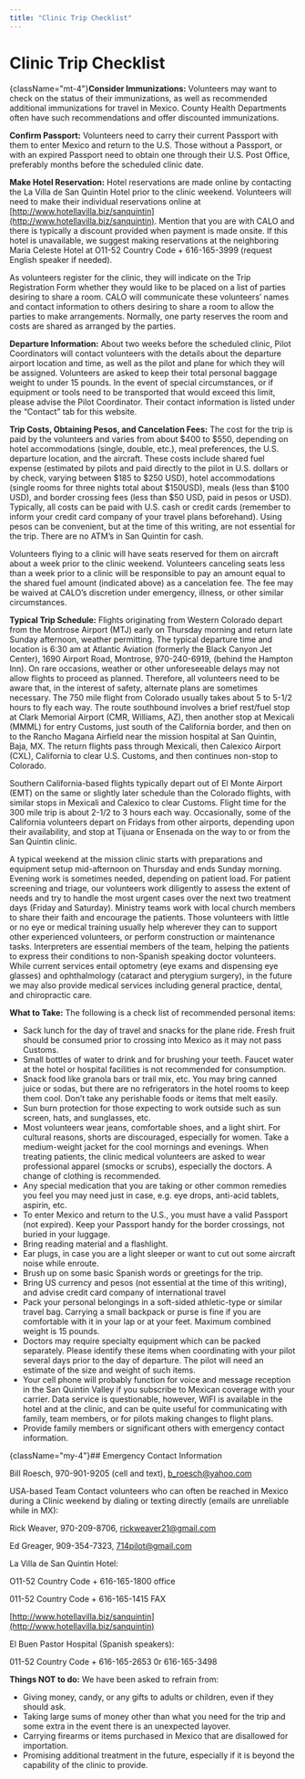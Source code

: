 ```yaml
---
title: "Clinic Trip Checklist"
---
```


# Clinic Trip Checklist

{className="mt-4"}**Consider Immunizations:** Volunteers may want to check on the status of their immunizations, as well as recommended additional immunizations for travel in Mexico. County Health Departments often have such recommendations and offer discounted immunizations.

**Confirm Passport:** Volunteers need to carry their current Passport with them to enter Mexico and return to the U.S. Those without a Passport, or with an expired Passport need to obtain one through their U.S. Post Office, preferably months before the scheduled clinic date.

**Make Hotel Reservation:** Hotel reservations are made online by contacting the La Villa de San Quintin Hotel prior to the clinic weekend. Volunteers will need to make their individual reservations online at [http://www.hotellavilla.biz/sanquintin](http://www.hotellavilla.biz/sanquintin). Mention that you are with CALO and there is typically a discount provided when payment is made onsite. If this hotel is unavailable, we suggest making reservations at the neighboring Maria Celeste Hotel at O11-52 Country Code + 616-165-3999 (request English speaker if needed).

As volunteers register for the clinic, they will indicate on the Trip Registration Form whether they would like to be placed on a list of parties desiring to share a room. CALO will communicate these volunteers’ names and contact information to others desiring to share a room to allow the parties to make arrangements. Normally, one party reserves the room and costs are shared as arranged by the parties.

**Departure Information:** About two weeks before the scheduled clinic, Pilot Coordinators will contact volunteers with the details about the departure airport location and time, as well as the pilot and plane for which they will be assigned. Volunteers are asked to keep their total personal baggage weight to under 15 pounds. In the event of special circumstances, or if equipment or tools need to be transported that would exceed this limit, please advise the Pilot Coordinator. Their contact information is listed under the “Contact” tab for this website.

**Trip Costs, Obtaining Pesos, and Cancelation Fees:** The cost for the trip is paid by the volunteers and varies from about $400 to $550, depending on hotel accommodations (single, double, etc.), meal preferences, the U.S. departure location, and the aircraft. These costs include shared fuel expense (estimated by pilots and paid directly to the pilot in U.S. dollars or by check, varying between $185 to $250 USD), hotel accommodations (single rooms for three nights total about $150USD), meals (less than $100 USD), and border crossing fees (less than $50 USD, paid in pesos or USD). Typically, all costs can be paid with U.S. cash or credit cards (remember to inform your credit card company of your travel plans beforehand). Using pesos can be convenient, but at the time of this writing, are not essential for the trip. There are no ATM’s in San Quintin for cash.

Volunteers flying to a clinic will have seats reserved for them on aircraft about a week prior to the clinic weekend. Volunteers canceling seats less than a week prior to a clinic will be responsible to pay an amount equal to the shared fuel amount (indicated above) as a cancelation fee. The fee may be waived at CALO’s discretion under emergency, illness, or other similar circumstances.

**Typical Trip Schedule:** Flights originating from Western Colorado depart from the Montrose Airport (MTJ) early on Thursday morning and return late Sunday afternoon, weather permitting. The typical departure time and location is 6:30 am at Atlantic Aviation (formerly the Black Canyon Jet Center), 1690 Airport Road, Montrose, 970-240-6919, (behind the Hampton Inn). On rare occasions, weather or other unforeseeable delays may not allow flights to proceed as planned. Therefore, all volunteers need to be aware that, in the interest of safety, alternate plans are sometimes necessary. The 750 mile flight from Colorado usually takes about 5 to 5-1/2 hours to fly each way. The route southbound involves a brief rest/fuel stop at Clark Memorial Airport (CMR, Williams, AZ), then another stop at Mexicali (MMML) for entry Customs, just south of the California border, and then on to the Rancho Magana Airfield near the mission hospital at San Quintin, Baja, MX. The return flights pass through Mexicali, then Calexico Airport (CXL), California to clear U.S. Customs, and then continues non-stop to Colorado.

Southern California-based flights typically depart out of El Monte Airport (EMT) on the same or slightly later schedule than the Colorado flights, with similar stops in Mexicali and Calexico to clear Customs. Flight time for the 300 mile trip is about 2-1/2 to 3 hours each way. Occasionally, some of the California volunteers depart on Fridays from other airports, depending upon their availability, and stop at Tijuana or Ensenada on the way to or from the San Quintin clinic.

A typical weekend at the mission clinic starts with preparations and equipment setup mid-afternoon on Thursday and ends Sunday morning. Evening work is sometimes needed, depending on patient load. For patient screening and triage, our volunteers work diligently to assess the extent of needs and try to handle the most urgent cases over the next two treatment days (Friday and Saturday). Ministry teams work with local church members to share their faith and encourage the patients. Those volunteers with little or no eye or medical training usually help wherever they can to support other experienced volunteers, or perform construction or maintenance tasks. Interpreters are essential members of the team, helping the patients to express their conditions to non-Spanish speaking doctor volunteers. While current services entail optometry (eye exams and dispensing eye glasses) and ophthalmology (cataract and pterygium surgery), in the future we may also provide medical services including general practice, dental, and chiropractic care.

**What to Take:** The following is a check list of recommended personal items:

* Sack lunch for the day of travel and snacks for the plane ride. Fresh fruit should be consumed prior to crossing into Mexico as it may not pass Customs.
* Small bottles of water to drink and for brushing your teeth. Faucet water at the hotel or hospital facilities is not recommended for consumption.
* Snack food like granola bars or trail mix, etc. You may bring canned juice or sodas, but there are no refrigerators in the hotel rooms to keep them cool. Don’t take any perishable foods or items that melt easily.
* Sun burn protection for those expecting to work outside such as sun screen, hats, and sunglasses, etc.
* Most volunteers wear jeans, comfortable shoes, and a light shirt. For cultural reasons, shorts are discouraged, especially for women. Take a medium-weight jacket for the cool mornings and evenings. When treating patients, the clinic medical volunteers are asked to wear professional apparel (smocks or scrubs), especially the doctors. A change of clothing is recommended.
* Any special medication that you are taking or other common remedies you feel you may need just in case, e.g. eye drops, anti-acid tablets, aspirin, etc.
* To enter Mexico and return to the U.S., you must have a valid Passport (not expired). Keep your Passport handy for the border crossings, not buried in your luggage.
* Bring reading material and a flashlight.
* Ear plugs, in case you are a light sleeper or want to cut out some aircraft noise while enroute.
* Brush up on some basic Spanish words or greetings for the trip.
* Bring US currency and pesos (not essential at the time of this writing), and advise credit card company of international travel
* Pack your personal belongings in a soft-sided athletic-type or similar travel bag. Carrying a small backpack or purse is fine if you are comfortable with it in your lap or at your feet. Maximum combined weight is 15 pounds.
* Doctors may require specialty equipment which can be packed separately. Please identify these items when coordinating with your pilot several days prior to the day of departure. The pilot will need an estimate of the size and weight of such items.
* Your cell phone will probably function for voice and message reception in the San Quintin Valley if you subscribe to Mexican coverage with your carrier. Data service is questionable, however, WIFI is available in the hotel and at the clinic, and can be quite useful for communicating with family, team members, or for pilots making changes to flight plans.
* Provide family members or significant others with emergency contact information.

{className="my-4"}## Emergency Contact Information

Bill Roesch, 970-901-9205 (cell and text), [b_roesch@yahoo.com](mailto:b_roesch@yahoo.com)

USA-based Team Contact volunteers who can often be reached in Mexico during a Clinic weekend by dialing or texting directly (emails are unreliable while in MX):

Rick Weaver, 970-209-8706, [rickweaver21@gmail.com](mailto:rickweaver21@gmail.com)

Ed Greager, 909-354-7323, [714pilot@gmail.com](mailto:714pilot@gmail.com)

La Villa de San Quintin Hotel:

O11-52 Country Code + 616-165-1800 office

011-52 Country Code + 616-165-1415 FAX

[http://www.hotellavilla.biz/sanquintin](http://www.hotellavilla.biz/sanquintin)

El Buen Pastor Hospital (Spanish speakers):

011-52 Country Code + 616-165-2653 0r 616-165-3498

**Things NOT to do:** We have been asked to refrain from:

* Giving money, candy, or any gifts to adults or children, even if they should ask.
* Taking large sums of money other than what you need for the trip and some extra in the event there is an unexpected layover.
* Carrying firearms or items purchased in Mexico that are disallowed for importation.
* Promising additional treatment in the future, especially if it is beyond the capability of the clinic to provide.